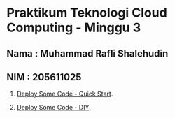 Praktikum Teknologi Cloud Computing - Minggu 3
=====================

Nama : Muhammad Rafli Shalehudin
--------
NIM : 205611025
--------

1. [Deploy Some Code - Quick Start](https://github.com/muhraflesh/tekn-cloud-computing/blob/main/minggu-03/quick_start.md).

2. [Deploy Some Code - DIY](https://github.com/muhraflesh/tekn-cloud-computing/blob/main/minggu-03/diy.md).
